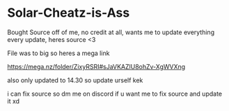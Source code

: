 # Solar-Cheatz-is-Ass
Bought Source off of me, no credit at all, wants me to update everything every update, heres source &lt;3

File was to big so heres a mega link


https://mega.nz/folder/ZixyRSRI#sJaVKAZlU8ohZv-XgWVXng


also only updated to 14.30 so update urself kek

i can fix source so dm me on discord if u want me to fix source and update it xd
